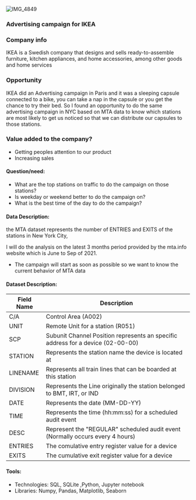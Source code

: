 ![IMG_4849](https://user-images.githubusercontent.com/63314269/131738196-70750756-8fd4-4af2-9a66-7571eee3a19f.JPG)


### Advertising campaign for IKEA

### Company info
IKEA is a Swedish company that designs and sells ready-to-assemble furniture, kitchen appliances, and home accessories, among other goods and home services

### Opportunity  
IKEA did an Advertising campaign in Paris and it was a sleeping capsule connected to a bike, you can take a nap in the capsule or you get the chance to try their bed. So I found an opportunity to do the same advertising campaign in NYC based on MTA data to know which stations are most likely to get us noticed so that we can distribute our capsules to those stations.

### Value added to the company?
* Getting peoples attention to our product
* Increasing sales

#### Question/need:
* What are the top stations on traffic to do the campaign on those stations?
* Is weekday or weekend better to do the campaign on?
* What is the best time of the day to do the campaign?

#### Data Description:
the MTA dataset represents the number of ENTRIES and EXITS of the stations in New York City,

I will do the analysis on the latest 3 months period provided by the mta.info website which is June to Sep of 2021. 
* The campaign will start as soon as possible so we want to know the current behavior of MTA data


#### Dataset Description:

| Field Name | Description                                                                     |
|------------|---------------------------------------------------------------------------------|
| C/A        | Control Area (A002)                                                             |
| UNIT       | Remote Unit for a station (R051)                                                |
| SCP        | Subunit Channel Position represents an specific address for a device (02-00-00) |
| STATION    | Represents the station name the device is located at                            |
| LINENAME   | Represents all train lines that can be boarded at this station                  |
| DIVISION   | Represents the Line originally the station belonged to BMT, IRT, or IND         |
| DATE       | Represents the date (MM-DD-YY)                                                  |
| TIME       | Represents the time (hh:mm:ss) for a scheduled audit event                      |
| DESC       | Represent the "REGULAR" scheduled audit event (Normally occurs every 4 hours)   |
| ENTRIES    | The comulative entry register value for a device                                |
| EXITS      | The cumulative exit register value for a device                                 |



#### Tools:
* Technologies: SQL, SQLite ,Python, Jupyter notebook
* Libraries: Numpy, Pandas, Matplotlib, Seaborn


